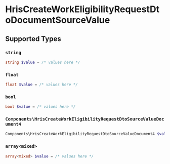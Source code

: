 # HrisCreateWorkEligibilityRequestDtoDocumentSourceValue


## Supported Types

### `string`

```php
string $value = /* values here */
```

### `float`

```php
float $value = /* values here */
```

### `bool`

```php
bool $value = /* values here */
```

### `Components\HrisCreateWorkEligibilityRequestDtoSourceValueDocument4`

```php
Components\HrisCreateWorkEligibilityRequestDtoSourceValueDocument4 $value = /* values here */
```

### `array<mixed>`

```php
array<mixed> $value = /* values here */
```

